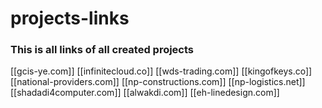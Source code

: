 # projects-links

### This is all links of all created projects

[[gcis-ye.com]]
[[infinitecloud.co]]
[[wds-trading.com]]
[[kingofkeys.co]]
[[national-providers.com]]
[[np-constructions.com]]
[[np-logistics.net]]
[[shadadi4computer.com]]
[[alwakdi.com]]
[[eh-linedesign.com]]
